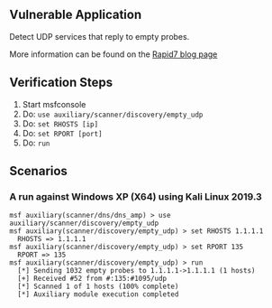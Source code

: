 ## Vulnerable Application
Detect UDP services that reply to empty probes.

More information can be found on the [Rapid7 blog page](https://blog.rapid7.com/2014/10/03/adventures-in-empty-udp-scanning/)

## Verification Steps

1. Start msfconsole
2. Do: `use auxiliary/scanner/discovery/empty_udp`
3. Do: `set RHOSTS [ip]`
4. Do: `set RPORT [port]`
5. Do: `run`

## Scenarios

### A run against Windows XP (X64) using Kali Linux 2019.3

  ```
  msf auxiliary(scanner/dns/dns_amp) > use auxiliary/scanner/discovery/empty_udp
  msf auxiliary(scanner/discovery/empty_udp) > set RHOSTS 1.1.1.1
    RHOSTS => 1.1.1.1
  msf auxiliary(scanner/discovery/empty_udp) > set RPORT 135
    RPORT => 135
  msf auxiliary(scanner/discovery/empty_udp) > run
    [*] Sending 1032 empty probes to 1.1.1.1->1.1.1.1 (1 hosts)
    [+] Received #52 from #:135:#1095/udp
    [*] Scanned 1 of 1 hosts (100% complete)
    [*] Auxiliary module execution completed
  ```
